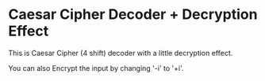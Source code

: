 # Caesar Cipher Decoder + Decryption Effect
This is Caesar Cipher (4 shift) decoder with a little decryption effect.

You can also Encrypt the input by changing '-i' to '+i'.
